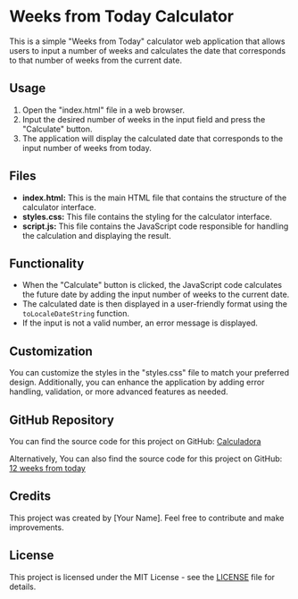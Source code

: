 # Weeks from Today Calculator

This is a simple "Weeks from Today" calculator web application that allows users to input a number of weeks and calculates the date that corresponds to that number of weeks from the current date.

## Usage

1. Open the "index.html" file in a web browser.
2. Input the desired number of weeks in the input field and press the "Calculate" button.
3. The application will display the calculated date that corresponds to the input number of weeks from today.

## Files

- **index.html:** This is the main HTML file that contains the structure of the calculator interface.
- **styles.css:** This file contains the styling for the calculator interface.
- **script.js:** This file contains the JavaScript code responsible for handling the calculation and displaying the result.

## Functionality

- When the "Calculate" button is clicked, the JavaScript code calculates the future date by adding the input number of weeks to the current date.
- The calculated date is then displayed in a user-friendly format using the `toLocaleDateString` function.
- If the input is not a valid number, an error message is displayed.

## Customization

You can customize the styles in the "styles.css" file to match your preferred design. Additionally, you can enhance the application by adding error handling, validation, or more advanced features as needed.

## GitHub Repository

You can find the source code for this project on GitHub: [Calculadora](http://calculador.io/)

Alternatively, You can also find the source code for this project on GitHub: [12 weeks from today](https://weeksfromtoday.com/)


## Credits

This project was created by [Your Name]. Feel free to contribute and make improvements.

## License

This project is licensed under the MIT License - see the [LICENSE](LICENSE) file for details.
